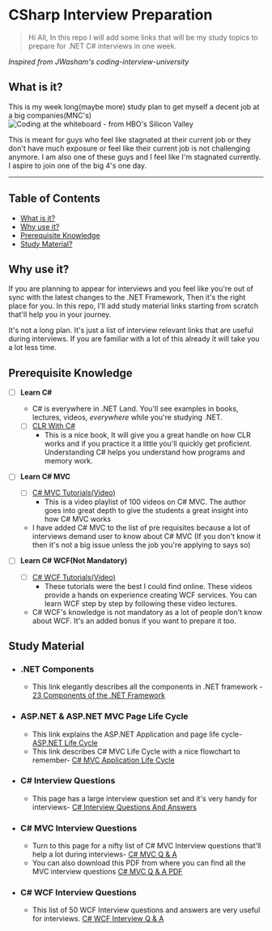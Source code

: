 # CSharp Interview Preparation
> Hi All, In this repo I will add some links that will be my study topics to  prepare for .NET C# interviews in one week.

*Inspired from JWasham's coding-interview-university*
## What is it?

This is my week long(maybe more) study plan to get myself a decent job at a big companies(MNC's)
![Coding at the whiteboard - from HBO's Silicon Valley](https://dng5l3qzreal6.cloudfront.net/2016/Aug/coding_board_small-1470866369118.jpg)

This is meant for guys who feel like stagnated at their current job or they don't have much exposure or feel like their current job is not challenging anymore. I am also one of these guys and I feel like I'm stagnated currently. I aspire to join one of the big 4's one day.

---

## Table of Contents

- [What is it?](#what-is-it)
- [Why use it?](#why-use-it)
- [Prerequisite Knowledge](#prerequisite-knowledge)
- [Study Material?](#study-material)
## Why use it?

If you are planning to appear for interviews and you feel like you're out of sync with the latest changes to the .NET Framework,
Then it's the right place for you. In this repo, I'll add study material links starting from scratch that'll help you in your journey. 

It's not a long plan. It's just a list of interview relevant links that are useful during interviews. If you are familiar with a lot of this already it will take you a lot less time.

## Prerequisite Knowledge

- [ ] **Learn C#**
    - C# is everywhere in .NET Land. You'll see examples in books, lectures, videos, *everywhere* while you're studying .NET.
    - [ ] [CLR With C#](http://www.amazon.in/CLR-via-C-Microsoft-Press/dp/9351190900/ref=sr_1_fkmr0_1?s=books&ie=UTF8&qid=1491503871&sr=1-1-fkmr0&keywords=clr+via+csharp)
        - This is a nice book, It will give you a great handle on how CLR works and if you practice it a little
            you'll quickly get proficient. Understanding C# helps you understand how programs and memory work.
- [ ] **Learn C# MVC**
    - [ ] [C# MVC Tutorials(Video)](https://www.youtube.com/watch?v=-pzwRwYlXMw&list=PL6n9fhu94yhVm6S8I2xd6nYz2ZORd7X2v)
        - This is a video playlist of 100 videos on C# MVC. The author goes into great depth to give the students a great insight into 			how C# MVC works
    - I have added C# MVC to the list of pre requisites because a lot of interviews demand user to know about C# MVC (If you don't know 		it then it's not a big issue unless the job you're applying to says so)

- [ ] **Learn C# WCF(Not Mandatory)**
	- [ ] [C# WCF Tutorials(Video)](https://www.youtube.com/watch?v=QmfPmqMk9Xs&list=PL6n9fhu94yhVxEyaRMaMN_-qnDdNVGsL1)
		- These tutorials were the best I could find online. These videos provide a hands on experience creating WCF services.
		You can learn WCF step by step by following these video lectures.
    - C# WCF's knowledge is not mandatory as a lot of people don't know about WCF. It's an added bonus if you want to prepare it too.
        
## Study Material
- ### .NET Components
  - This link elegantly describes all the components in .NET framework -
    [23 Components of the .NET Framework](http://www.developerin.net/a/39-Intro-to-.Net-FrameWork/23-Components-of-.Net-Framework)
- ### ASP.NET & ASP.NET MVC Page Life Cycle
  - This link explains the ASP.NET Application and page life cycle-
    [ASP.NET Life Cycle](https://www.codeproject.com/Articles/457647/Understanding-ASP-NET-Application-and-Page-Life-Cy)
  - This link describes C# MVC Life Cycle with a nice flowchart to remember-
    [C# MVC Application Life Cycle](http://www.dotnetinterviewquestions.in/article_explain-mvc-application-life-cycle_210.html)
- ### C# Interview Questions
  - This page has a large interview question set and it's very handy for interviews-
    [C# Interview Questions And Answers](http://www.c-sharpcorner.com/UploadFile/8ef97c/C-Sharp-net-interview-questions-and-answers/)
- ### C# MVC Interview Questions
  - Turn to this page for a nifty list of C# MVC Interview questions that'll help a lot during interviews-
    [C# MVC Q & A](http://www.c-sharpcorner.com/uploadfile/8ef97c/most-asked-asp-net-mvc-interview-questions-and-answers/)
  - You can also download this PDF from where you can find all the MVC interview questions
    [C# MVC Q & A PDF](http://www.dotnettricks.com/books/mvc/interview)
- ### C# WCF Interview Questions
  - This list of 50 WCF Interview questions and answers are very useful for interviews.
    [C# WCF Interview Q & A](http://www.c-sharpcorner.com/UploadFile/8ef97c/wcf-interview-questions-and-answers/)
	
    
  
  
  
    
